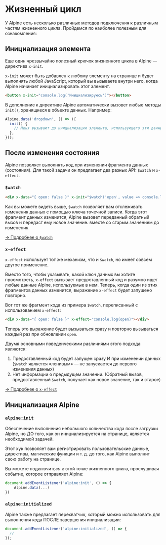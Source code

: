 # Жизненный цикл

У Alpine есть несколько различных методов подключения к различным частям жизненного цикла. Пройдемся по наиболее полезным для ознакомления:

<a name="element-initialization"></a>

## Инициализация элемента

Еще один чрезвычайно полезный крючок жизненного цикла в Alpine — директива `x-init`.

`x-init` может быть добавлен к любому элементу на странице и будет выполнять любой JavaScript, который вы вызываете внутри него, когда Alpine начинает инициализировать этот элемент.

```html
<button x-init="console.log('Инициализируюсь')"></button>
```

В дополнение к директиве Alpine автоматически вызовет любые методы `init()`, хранящиеся в объекте данных. Например:

```js
Alpine.data('dropdown', () => ({
  init() {
    // Меня вызывают до инициализации элемента, использующего эти данные.
  },
}));
```

<a name="after-a-state-change"></a>

## После изменения состояния

Alpine позволяет выполнять код при изменении фрагмента данных (состояния). Для такой задачи он предлагает два разных API: `$watch` и `x-effect`.

<a name="watch"></a>

### `$watch`

```html
<div x-data="{ open: false }" x-init="$watch('open', value => console.log(value))"></div>
```

Как вы можете видеть выше, `$watch` позволяет вам отслеживать изменения данных с помощью ключа точечной записи. Когда этот фрагмент данных изменится, Alpine вызовет переданный обратный вызов и передаст ему новое значение. вместе со старым значением до изменения.

[→ Подробнее о `$watch`](../magics/watch.md)

<a name="x-effect"></a>

### `x-effect`

`x-effect` использует тот же механизм, что и `$watch`, но имеет совсем другое применение.

Вместо того, чтобы указывать, какой ключ данных вы хотите просмотреть, `x-effect` вызывает предоставленный код и разумно ищет любые данные Alpine, используемые в нем. Теперь, когда один из этих фрагментов данных изменится, выражение `x-effect` будет запущено повторно.

Вот тот же фрагмент кода из примера `$watch`, переписанный с использованием `x-effect`:

```html
<div x-data="{ open: false }" x-effect="console.log(open)"></div>
```

Теперь это выражение будет вызываться сразу и повторно вызываться каждый раз при обновлении `open`.

Двумя основными поведенческими различиями этого подхода являются:

1. Предоставленный код будет запущен сразу И при изменении данных (`$watch` является «ленивым» — не запускается до первого изменения данных)
2. Нет информации о предыдущем значении. (Обратный вызов, предоставленный `$watch`, получает как новое значение, так и старое)

[→ Подробнее о `x-effect`](../directives/effect.md)

<a name="alpine-initialization"></a>

## Инициализация Alpine

<a name="alpine-initializing"></a>

### `alpine:init`

Обеспечение выполнения небольшого количества кода после загрузки Alpine, но ДО того, как он инициализируется на странице, является необходимой задачей.

Этот хук позволяет вам регистрировать пользовательские данные, директивы, магические функции и т. д. до того, как Alpine выполнит свою работу на странице.

Вы можете подключиться к этой точке жизненного цикла, прослушивая событие, которое отправляет Alpine:

```js
document.addEventListener('alpine:init', () => {
    Alpine.data(...)
})
```

<a name="alpine-initialized"></a>

### `alpine:initialized`

Alpine также предлагает перехватчик, который можно использовать для выполнения кода ПОСЛЕ завершения инициализации:

```js
document.addEventListener('alpine:initialized', () => {
  //
});
```
